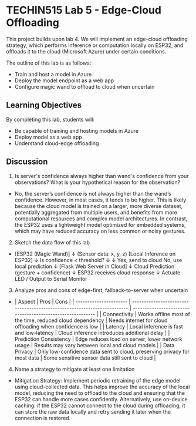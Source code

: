 # TECHIN515 Lab 5 - Edge-Cloud Offloading

This project builds upon lab 4. We will implement an edge-cloud offloading strategy, which performs inference or computation locally on ESP32, and offloads it to the cloud (Microsoft Azure) under certain conditions.

The outline of this lab is as follows:
- Train and host a model in Azure
- Deploy the model endpoint as a web app
- Configure magic wand to offload to cloud when uncertain

## Learning Objectives

By completing this lab, students will:
- Be capable of training and hosting models in Azure
- Deploy model as a web app
- Understand cloud-edge offloading

## Discussion
 1.  Is server's confidence always higher than wand's confidence from your observations? What is your hypothetical reason for the observation?
- No, the server’s confidence is not always higher than the wand’s confidence. However, in most cases, it tends to be higher. This is likely because the cloud model is trained on a larger, more diverse dataset, potentially aggregated from multiple users, and benefits from more computational resources and complex model architectures. In contrast, the ESP32 uses a lightweight model optimized for embedded systems, which may have reduced accuracy on less common or noisy gestures.

2. Sketch the data flow of this lab
- [ESP32 (Magic Wand)] 
      ↓ (Sensor data: x, y, z)
[Local Inference on ESP32]
      ↓
Is confidence < threshold?
      ↓                   ↓
  Yes, send to cloud       No, use local prediction
      ↓
[Flask Web Server in Cloud]
      ↓
Cloud Prediction (gesture + confidence)
      ↓
ESP32 receives cloud response
      ↓
Actuate LED / Output to Serial Monitor

3. Analyze pros and cons of edge-first, fallback-to-server when uncertain
- | Aspect                 | Pros                                                                     | Cons                                                       |
| ---------------------- | ------------------------------------------------------------------------ | ---------------------------------------------------------- |
| Connectivity           | Works offline most of the time, reduced cloud dependency                 | Needs internet for cloud offloading when confidence is low |
| Latency                | Local inference is fast and low-latency                                  | Cloud inference introduces additional delay                |
| Prediction Consistency | Edge reduces load on server, lower network usage                         | Results may vary between local and cloud models            |
| Data Privacy           | Only low-confidence data sent to cloud, preserving privacy for most data | Some sensitive sensor data still sent to cloud             |

4. Name a strategy to mitigate at least one limitation
- Mitigation Strategy:
Implement periodic retraining of the edge model using cloud-collected data. This helps improve the accuracy of the local model, reducing the need to offload to the cloud and ensuring that the ESP32 can handle more cases confidently.
Alternatively, use on-device caching: if the ESP32 cannot connect to the cloud during offloading, it can store the raw data locally and retry sending it later when the connection is restored.

